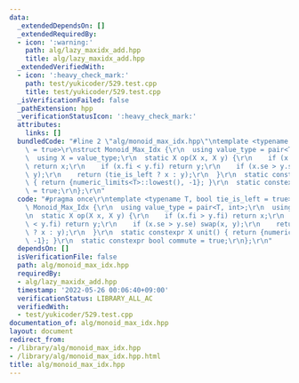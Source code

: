 ```yaml
---
data:
  _extendedDependsOn: []
  _extendedRequiredBy:
  - icon: ':warning:'
    path: alg/lazy_maxidx_add.hpp
    title: alg/lazy_maxidx_add.hpp
  _extendedVerifiedWith:
  - icon: ':heavy_check_mark:'
    path: test/yukicoder/529.test.cpp
    title: test/yukicoder/529.test.cpp
  _isVerificationFailed: false
  _pathExtension: hpp
  _verificationStatusIcon: ':heavy_check_mark:'
  attributes:
    links: []
  bundledCode: "#line 2 \"alg/monoid_max_idx.hpp\"\ntemplate <typename T, bool tie_is_left\
    \ = true>\r\nstruct Monoid_Max_Idx {\r\n  using value_type = pair<T, int>;\r\n\
    \  using X = value_type;\r\n  static X op(X x, X y) {\r\n    if (x.fi > y.fi)\
    \ return x;\r\n    if (x.fi < y.fi) return y;\r\n    if (x.se > y.se) swap(x,\
    \ y);\r\n    return (tie_is_left ? x : y);\r\n  }\r\n  static constexpr X unit()\
    \ { return {numeric_limits<T>::lowest(), -1}; }\r\n  static constexpr bool commute\
    \ = true;\r\n};\r\n"
  code: "#pragma once\r\ntemplate <typename T, bool tie_is_left = true>\r\nstruct\
    \ Monoid_Max_Idx {\r\n  using value_type = pair<T, int>;\r\n  using X = value_type;\r\
    \n  static X op(X x, X y) {\r\n    if (x.fi > y.fi) return x;\r\n    if (x.fi\
    \ < y.fi) return y;\r\n    if (x.se > y.se) swap(x, y);\r\n    return (tie_is_left\
    \ ? x : y);\r\n  }\r\n  static constexpr X unit() { return {numeric_limits<T>::lowest(),\
    \ -1}; }\r\n  static constexpr bool commute = true;\r\n};\r\n"
  dependsOn: []
  isVerificationFile: false
  path: alg/monoid_max_idx.hpp
  requiredBy:
  - alg/lazy_maxidx_add.hpp
  timestamp: '2022-05-26 00:06:40+09:00'
  verificationStatus: LIBRARY_ALL_AC
  verifiedWith:
  - test/yukicoder/529.test.cpp
documentation_of: alg/monoid_max_idx.hpp
layout: document
redirect_from:
- /library/alg/monoid_max_idx.hpp
- /library/alg/monoid_max_idx.hpp.html
title: alg/monoid_max_idx.hpp
---
```

